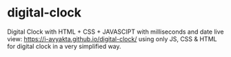 # digital-clock
Digital Clock with HTML + CSS + JAVASCIPT with milliseconds and date 
live view: https://i-avyakta.github.io/digital-clock/ 
using only JS, CSS & HTML for digital clock in a very simplified way. 
